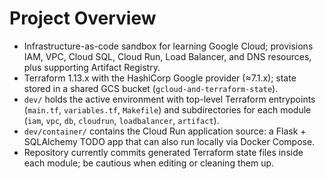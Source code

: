 # Project Overview
- Infrastructure-as-code sandbox for learning Google Cloud; provisions IAM, VPC, Cloud SQL, Cloud Run, Load Balancer, and DNS resources, plus supporting Artifact Registry.
- Terraform 1.13.x with the HashiCorp Google provider (≈7.1.x); state stored in a shared GCS bucket (`gcloud-and-terraform-state`).
- `dev/` holds the active environment with top-level Terraform entrypoints (`main.tf`, `variables.tf`, `Makefile`) and subdirectories for each module (`iam`, `vpc`, `db`, `cloudrun`, `loadbalancer`, `artifact`).
- `dev/container/` contains the Cloud Run application source: a Flask + SQLAlchemy TODO app that can also run locally via Docker Compose.
- Repository currently commits generated Terraform state files inside each module; be cautious when editing or cleaning them up.